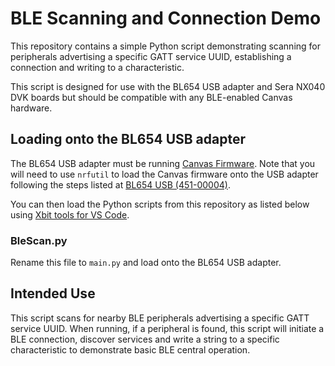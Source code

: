 # BLE Scanning and Connection Demo
This repository contains a simple Python script demonstrating scanning for peripherals advertising a specific GATT service UUID, establishing a connection and writing to a characteristic.

This script is designed for use with the BL654 USB adapter and Sera NX040 DVK boards but should be compatible with any BLE-enabled Canvas hardware.

## Loading onto the BL654 USB adapter
The BL654 USB adapter must be running [Canvas Firmware](https://github.com/LairdCP/BL654_USB_Adapter_Canvas_Firmware/releases). Note that you will need to use `nrfutil` to load the Canvas firmware onto the USB adapter following the steps listed at [BL654 USB (451-00004)](https://docs.zephyrproject.org/latest/boards/arm/bl654_usb/doc/bl654_usb.html).

You can then load the Python scripts from this repository as listed below using [Xbit tools for VS Code](https://marketplace.visualstudio.com/items?itemName=rfp-canvas.xbit-vsc). 

### <span>BleScan.py</span>
Rename this file to `main.py` and load onto the BL654 USB adapter.

## Intended Use
This script scans for nearby BLE peripherals advertising a specific GATT service UUID. When running, if a peripheral is found, this script will initiate a BLE connection, discover services and write a string to a specific characteristic to demonstrate basic BLE central operation.
